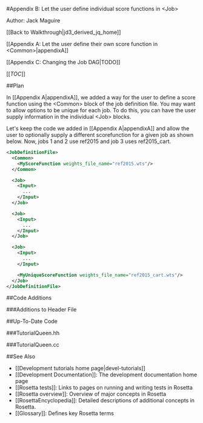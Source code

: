 #Appendix B: Let the user define individual score functions in &lt;Job>

Author: Jack Maguire

[[Back to Walkthrough|jd3_derived_jq_home]]

[[Appendix A: Let the user define their own score function in &lt;Common>|appendixA]]

[[Appendix C: Changing the Job DAG|TODO]]

[[_TOC_]]

##Plan

In [[Appendix A|appendixA]], we added a way for the user to define a
score function using the &lt;Common> block of the job definition file.
You may want to allow options to be unique for each job.
To do this, you can have the user supply information in the individual &lt;Job> blocks.

Let's keep the code we added in [[Appendix A|appendixA]] and allow the user to optionally
supply a different scorefunction for a given job as shown below.
Now, jobs 1 and 2 use ref2015 and job 3 uses ref2015_cart.

```xml
<JobDefinitionFile>
  <Common>
    <MyScoreFunction weights_file_name="ref2015.wts"/>
  </Common>

  <Job>
    <Input>
      ...
    </Input>
  </Job>

  <Job>
    <Input>
      ...
    </Input>
  </Job>

  <Job>
    <Input>
      ...
    </Input>

    <MyUniqueScoreFunction weights_file_name="ref2015_cart.wts"/>
  </Job>
</JobDefinitionFile>
```


##Code Additions

###Additions to Header File

##Up-To-Date Code

###TutorialQueen.hh

###TutorialQueen.cc


##See Also

* [[Development tutorials home page|devel-tutorials]]
* [[Development Documentation]]: The development documentation home page
* [[Rosetta tests]]: Links to pages on running and writing tests in Rosetta
* [[Rosetta overview]]: Overview of major concepts in Rosetta
* [[RosettaEncyclopedia]]: Detailed descriptions of additional concepts in Rosetta.
* [[Glossary]]: Defines key Rosetta terms